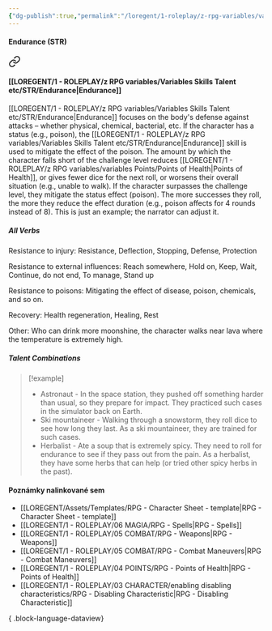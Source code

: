 ```yaml
---
{"dg-publish":true,"permalink":"/loregent/1-roleplay/z-rpg-variables/variables-skills-talent-etc/str/endurance/"}
---
```



#### Endurance (STR)

<div class="transclusion internal-embed is-loaded"><a class="markdown-embed-link" href="/loregent/1-roleplay/03-character/attributes-skills-talent/rpg-skills-str/#endurance" aria-label="Open link"><svg xmlns="http://www.w3.org/2000/svg" width="24" height="24" viewBox="0 0 24 24" fill="none" stroke="currentColor" stroke-width="2" stroke-linecap="round" stroke-linejoin="round" class="svg-icon lucide-link"><path d="M10 13a5 5 0 0 0 7.54.54l3-3a5 5 0 0 0-7.07-7.07l-1.72 1.71"></path><path d="M14 11a5 5 0 0 0-7.54-.54l-3 3a5 5 0 0 0 7.07 7.07l1.71-1.71"></path></svg></a><div class="markdown-embed">



#### [[LOREGENT/1 - ROLEPLAY/z RPG variables/Variables Skills Talent etc/STR/Endurance\|Endurance]]

[[LOREGENT/1 - ROLEPLAY/z RPG variables/Variables Skills Talent etc/STR/Endurance\|Endurance]] focuses on the body's defense against attacks – whether physical, chemical, bacterial, etc. If the character has a status (e.g., poison), the [[LOREGENT/1 - ROLEPLAY/z RPG variables/Variables Skills Talent etc/STR/Endurance\|Endurance]] skill is used to mitigate the effect of the poison. The amount by which the character falls short of the challenge level reduces [[LOREGENT/1 - ROLEPLAY/z RPG variables/variables Points/Points of Health\|Points of Health]], or gives fewer dice for the next roll, or worsens their overall situation (e.g., unable to walk). If the character surpasses the challenge level, they mitigate the status effect (poison). The more successes they roll, the more they reduce the effect duration (e.g., poison affects for 4 rounds instead of 8). This is just an example; the narrator can adjust it.

##### All Verbs

Resistance to injury: 
Resistance, Deflection, Stopping, Defense, Protection

Resistance to external influences: 
Reach somewhere, Hold on, Keep, Wait, Continue, do not end, To manage, Stand up

Resistance to poisons: 
Mitigating the effect of disease, poison, chemicals, and so on.

Recovery: 
Health regeneration, Healing, Rest

Other: 
Who can drink more moonshine, the character walks near lava where the temperature is extremely high.

##### Talent Combinations

> [!example]
> * Astronaut - In the space station, they pushed off something harder than usual, so they prepare for impact. They practiced such cases in the simulator back on Earth.
> * Ski mountaineer - Walking through a snowstorm, they roll dice to see how long they last. As a ski mountaineer, they are trained for such cases.
> * Herbalist - Ate a soup that is extremely spicy. They need to roll for endurance to see if they pass out from the pain. As a herbalist, they have some herbs that can help (or tried other spicy herbs in the past).


</div></div>

#### Poznámky nalinkované sem
- [[LOREGENT/Assets/Templates/RPG - Character Sheet - template\|RPG - Character Sheet - template]]
- [[LOREGENT/1 - ROLEPLAY/06 MAGIA/RPG - Spells\|RPG - Spells]]
- [[LOREGENT/1 - ROLEPLAY/05 COMBAT/RPG - Weapons\|RPG - Weapons]]
- [[LOREGENT/1 - ROLEPLAY/05 COMBAT/RPG - Combat Maneuvers\|RPG - Combat Maneuvers]]
- [[LOREGENT/1 - ROLEPLAY/04 POINTS/RPG - Points of Health\|RPG - Points of Health]]
- [[LOREGENT/1 - ROLEPLAY/03 CHARACTER/enabling disabling characteristics/RPG - Disabling Characteristic\|RPG - Disabling Characteristic]]

{ .block-language-dataview}